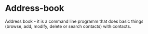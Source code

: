 # Address-book
Address book - it is a command line programm that does basic things (browse, add, modify, delete or search contacts) with contacts.
